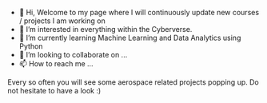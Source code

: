 - 👋 Hi, Welcome to my page where I will continuously update new courses / projects I am working on
- 👀 I’m interested in everything within the Cyberverse.
- 🌱 I’m currently learning Machine Learning and Data Analytics using Python
- 💞️ I’m looking to collaborate on ...
- 📫 How to reach me ...

Every so often you will see some aerospace related projects popping up. Do not hesitate to have a look :) 

<!---
SOJU2022/SOJU2022 is a ✨ special ✨ repository because its `README.md` (this file) appears on your GitHub profile.
You can click the Preview link to take a look at your changes.
--->
